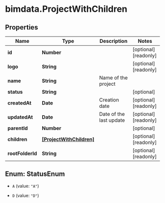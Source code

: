 # bimdata.ProjectWithChildren

## Properties

Name | Type | Description | Notes
------------ | ------------- | ------------- | -------------
**id** | **Number** |  | [optional] [readonly] 
**logo** | **String** |  | [optional] [readonly] 
**name** | **String** | Name of the project | 
**status** | **String** |  | [optional] 
**createdAt** | **Date** | Creation date | [optional] [readonly] 
**updatedAt** | **Date** | Date of the last update | [optional] [readonly] 
**parentId** | **Number** |  | [optional] 
**children** | [**[ProjectWithChildren]**](ProjectWithChildren.md) |  | [optional] [readonly] 
**rootFolderId** | **String** |  | [optional] [readonly] 



## Enum: StatusEnum


* `A` (value: `"A"`)

* `D` (value: `"D"`)




